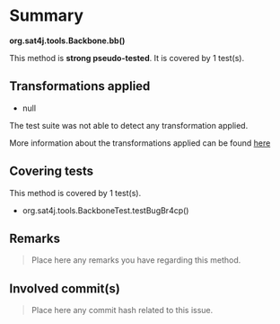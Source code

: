 # Summary
**org.sat4j.tools.Backbone.bb()**

This method is **strong pseudo-tested**.
It is covered by 1 test(s). 


## Transformations applied

- null


The test suite was not able to detect any transformation applied.

More information about the transformations applied can be found [here](https://github.com/STAMP-project/pitest-descartes)

## Covering tests
This method is covered by 1 test(s).
* org.sat4j.tools.BackboneTest.testBugBr4cp()


## Remarks
> Place here any remarks you have regarding this method.

## Involved commit(s)

> Place here any commit hash related to this issue.
